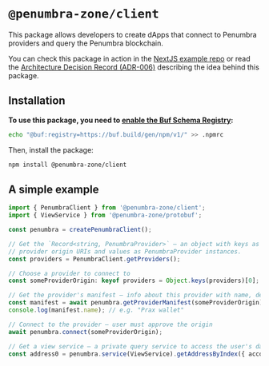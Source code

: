 # `@penumbra-zone/client`

This package allows developers to create dApps that connect to Penumbra providers and query the Penumbra blockchain.

You can check this package in action in the [NextJS example repo](https://github.com/penumbra-zone/nextjs-penumbra-client-example) or read the [Architecture Decision Record (ADR-006)](https://github.com/penumbra-zone/web/blob/main/docs/adrs/006-web-apis.md) describing the idea behind this package.

## Installation

**To use this package, you need to [enable the Buf Schema Registry](https://buf.build/docs/bsr/generated-sdks/npm):**

```sh
echo "@buf:registry=https://buf.build/gen/npm/v1/" >> .npmrc
```

Then, install the package:

```sh
npm install @penumbra-zone/client
```

## A simple example

```ts
import { PenumbraClient } from '@penumbra-zone/client';
import { ViewService } from '@penumbra-zone/protobuf';

const penumbra = createPenumbraClient();

// Get the `Record<string, PenumbraProvider>` – an object with keys as
// provider origin URIs and values as PenumbraProvider instances.
const providers = PenumbraClient.getProviders();

// Choose a provider to connect to
const someProviderOrigin: keyof providers = Object.keys(providers)[0];

// Get the provider's manifest – info about this provider with name, description, icons, etc.
const manifest = await penumbra.getProviderManifest(someProviderOrigin);
console.log(manifest.name); // e.g. "Prax wallet"

// Connect to the provider – user must approve the origin
await penumbra.connect(someProviderOrigin);

// Get a view service – a private query service to access the user's data from the provider
const address0 = penumbra.service(ViewService).getAddressByIndex({ account: 0 });
```
